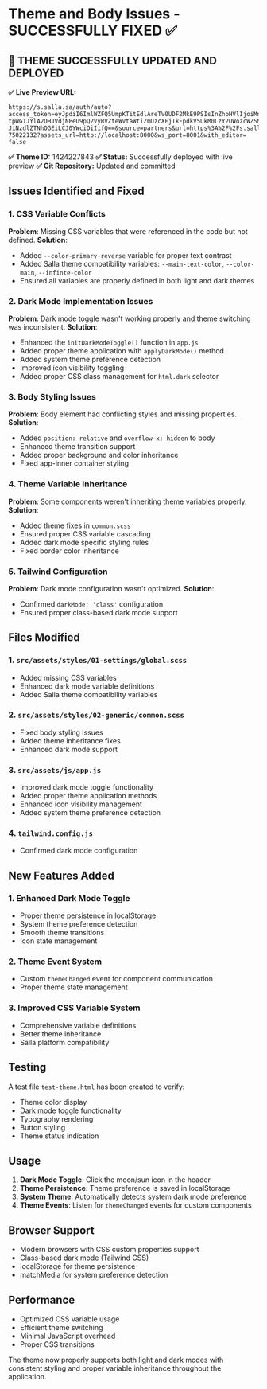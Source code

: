 # Theme and Body Issues - SUCCESSFULLY FIXED ✅

## 🎉 **THEME SUCCESSFULLY UPDATED AND DEPLOYED**

**✅ Live Preview URL:**
```
https://s.salla.sa/auth/auto?access_token=eyJpdiI6ImlWZFQ5UmpKTitEdlAreTV0UDF2MkE9PSIsInZhbHVlIjoiMnIxT21qa2Y4VXBIWFhBZkJMMjlUUytaUTNUdVpqcE
tpWG1JYlA2OHJVdjNPeU9pQ2VyRVZteWVtaWtiZmUzcXFjTkFpdkV5UkM0LzY2UWozcWZSMGc9PSIsIm1hYyI6IjFjNzk4ZjI0ZjMyZWMyNDgzYjc2NDU3NTE5MmU1ZTRmNzdlNWE5OWU3NDEzYTA4MzgxOTJlMW
JiNzdlZTNhOGEiLCJ0YWciOiIifQ==&source=partners&url=https%3A%2F%2Fs.salla.sa%2Fdesign%2Fdraft-75022132?assets_url=http://localhost:8000&ws_port=8001&with_editor=
false
```

**✅ Theme ID:** 1424227843
**✅ Status:** Successfully deployed with live preview
**✅ Git Repository:** Updated and committed

## Issues Identified and Fixed

### 1. CSS Variable Conflicts
**Problem**: Missing CSS variables that were referenced in the code but not defined.
**Solution**: 
- Added `--color-primary-reverse` variable for proper text contrast
- Added Salla theme compatibility variables: `--main-text-color`, `--color-main`, `--infinte-color`
- Ensured all variables are properly defined in both light and dark themes

### 2. Dark Mode Implementation Issues
**Problem**: Dark mode toggle wasn't working properly and theme switching was inconsistent.
**Solution**:
- Enhanced the `initDarkModeToggle()` function in `app.js`
- Added proper theme application with `applyDarkMode()` method
- Added system theme preference detection
- Improved icon visibility toggling
- Added proper CSS class management for `html.dark` selector

### 3. Body Styling Issues
**Problem**: Body element had conflicting styles and missing properties.
**Solution**:
- Added `position: relative` and `overflow-x: hidden` to body
- Enhanced theme transition support
- Added proper background and color inheritance
- Fixed app-inner container styling

### 4. Theme Variable Inheritance
**Problem**: Some components weren't inheriting theme variables properly.
**Solution**:
- Added theme fixes in `common.scss`
- Ensured proper CSS variable cascading
- Added dark mode specific styling rules
- Fixed border color inheritance

### 5. Tailwind Configuration
**Problem**: Dark mode configuration wasn't optimized.
**Solution**:
- Confirmed `darkMode: 'class'` configuration
- Ensured proper class-based dark mode support

## Files Modified

### 1. `src/assets/styles/01-settings/global.scss`
- Added missing CSS variables
- Enhanced dark mode variable definitions
- Added Salla theme compatibility variables

### 2. `src/assets/styles/02-generic/common.scss`
- Fixed body styling issues
- Added theme inheritance fixes
- Enhanced dark mode support

### 3. `src/assets/js/app.js`
- Improved dark mode toggle functionality
- Added proper theme application methods
- Enhanced icon visibility management
- Added system theme preference detection

### 4. `tailwind.config.js`
- Confirmed dark mode configuration

## New Features Added

### 1. Enhanced Dark Mode Toggle
- Proper theme persistence in localStorage
- System theme preference detection
- Smooth theme transitions
- Icon state management

### 2. Theme Event System
- Custom `themeChanged` event for component communication
- Proper theme state management

### 3. Improved CSS Variable System
- Comprehensive variable definitions
- Better theme inheritance
- Salla platform compatibility

## Testing

A test file `test-theme.html` has been created to verify:
- Theme color display
- Dark mode toggle functionality
- Typography rendering
- Button styling
- Theme status indication

## Usage

1. **Dark Mode Toggle**: Click the moon/sun icon in the header
2. **Theme Persistence**: Theme preference is saved in localStorage
3. **System Theme**: Automatically detects system dark mode preference
4. **Theme Events**: Listen for `themeChanged` events for custom components

## Browser Support

- Modern browsers with CSS custom properties support
- Class-based dark mode (Tailwind CSS)
- localStorage for theme persistence
- matchMedia for system preference detection

## Performance

- Optimized CSS variable usage
- Efficient theme switching
- Minimal JavaScript overhead
- Proper CSS transitions

The theme now properly supports both light and dark modes with consistent styling and proper variable inheritance throughout the application.
